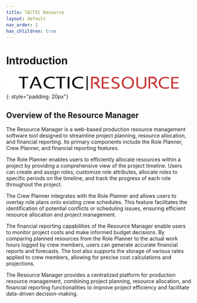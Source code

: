 ```yaml
---
title: TACTIC Resource
layout: default
nav_order: 1
has_chlildren: true
---
```


# Introduction

![TACTIC Resource Logo](images/tactic_resource.png){: style="padding: 20px"}


## Overview of the Resource Manager

The Resource Manager is a web-based production resource management software tool designed to streamline project planning, resource allocation, and financial reporting. Its primary components include the Role Planner, Crew Planner, and financial reporting features.

The Role Planner enables users to efficiently allocate resources within a project by providing a comprehensive view of the project timeline. Users can create and assign roles, customize role attributes, allocate roles to specific periods on the timeline, and track the progress of each role throughout the project.

The Crew Planner integrates with the Role Planner and allows users to overlay role plans onto existing crew schedules. This feature facilitates the identification of potential conflicts or scheduling issues, ensuring efficient resource allocation and project management.

The financial reporting capabilities of the Resource Manager enable users to monitor project costs and make informed budget decisions. By comparing planned resources from the Role Planner to the actual work hours logged by crew members, users can generate accurate financial reports and forecasts. The tool also supports the storage of various rates applied to crew members, allowing for precise cost calculations and projections.

The Resource Manager provides a centralized platform for production resource management, combining project planning, resource allocation, and financial reporting functionalities to improve project efficiency and facilitate data-driven decision-making.


